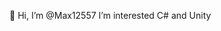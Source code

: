 👋 Hi, I’m @Max12557
I’m interested C# and Unity


<!---
Max12557/Max12557 is a ✨ special ✨ repository because its `README.md` (this file) appears on your GitHub profile.
You can click the Preview link to take a look at your changes.
--->
